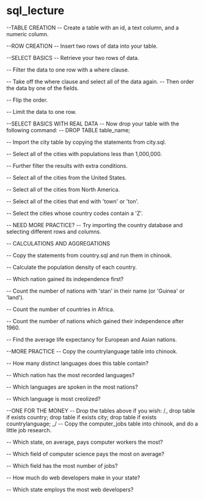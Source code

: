 # sql_lecture

--TABLE CREATION
-- Create a table with an id, a text column, and a numeric column.

--ROW CREATION
-- Insert two rows of data into your table.

--SELECT BASICS
-- Retrieve your two rows of data.

-- Filter the data to one row with a where clause.

-- Take off the where clause and select all of the data again.
-- Then order the data by one of the fields.

-- Flip the order.

-- Limit the data to one row.

--SELECT BASICS WITH REAL DATA
-- Now drop your table with the following command:
-- DROP TABLE table_name;

-- Import the city table by copying the statements from city.sql.

-- Select all of the cities with populations less than 1,000,000.

-- Further filter the results with extra conditions.

-- Select all of the cities from the United States.

-- Select all of the cities from North America.

-- Select all of the cities that end with 'town' or 'ton'.

-- Select the cities whose country codes contain a 'Z'.

-- NEED MORE PRACTICE?
-- Try importing the country database and selecting different rows and columns.

-- CALCULATIONS AND AGGREGATIONS

-- Copy the statements from country.sql and run them in chinook.

-- Calculate the population density of each country.

-- Which nation gained its independence first?

-- Count the number of nations with 'stan' in their name (or 'Guinea' or 'land').

-- Count the number of countries in Africa.

-- Count the number of nations which gained their independence after 1960.

-- Find the average life expectancy for European and Asian nations.

--MORE PRACTICE
-- Copy the countrylanguage table into chinook.

-- How many distinct languages does this table contain?

-- Which nation has the most recorded languages?

-- Which languages are spoken in the most nations?

-- Which language is most creolized?

--ONE FOR THE MONEY
-- Drop the tables above if you wish:
/_ drop table if exists country;
drop table if exists city;
drop table if exists countrylanguage;
_/
-- Copy the computer_jobs table into chinook, and do a little job research.

-- Which state, on average, pays computer workers the most?

-- Which field of computer science pays the most on average?

-- Which field has the most number of jobs?

-- How much do web developers make in your state?

-- Which state employs the most web developers?
